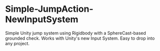 # Simple-JumpAction-NewInputSystem
Simple Unity jump system using Rigidbody with a SphereCast-based grounded check. Works with Unity's new Input System. Easy to drop into any project.
